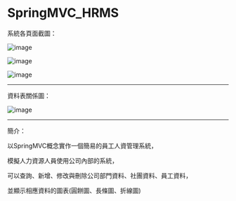 # SpringMVC_HRMS


系統各頁面截圖：

![image](https://github.com/rafree1225/SpringMVC_HRMS/assets/68884317/2aba88d0-c010-47e8-aadc-ffea3c4cc45b)

![image](https://github.com/rafree1225/SpringMVC_HRMS/assets/68884317/834dd5aa-f64e-46fc-bc77-6004916acdb9)

![image](https://github.com/rafree1225/SpringMVC_HRMS/assets/68884317/0c684f6b-8380-4400-a2aa-ab9b40512f3c)


***********************************************************************************************************

資料表關係圖：

![image](https://github.com/rafree1225/SpringMVC_HRMS/assets/68884317/c4a202ea-c2fa-4476-ad8c-4adfd4cf1ae3)


***********************************************************************************************************

簡介：

以SpringMVC概念實作一個簡易的員工人資管理系統，

模擬人力資源人員使用公司內部的系統， 

可以查詢、新增、修改與刪除公司部門資料、社團資料、員工資料， 

並顯示相應資料的圖表(圓餅圖、長條圖、折線圖)
